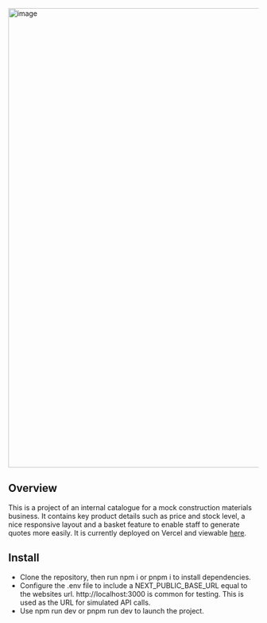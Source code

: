 <img width="1920" height="925" alt="image" src="https://github.com/user-attachments/assets/762ffa72-2f51-47cf-876d-756334c7e866" />

## Overview

This is a project of an internal catalogue for a mock construction materials business. It contains key product details such as price and stock level, a nice responsive layout and a basket feature to enable staff to generate quotes more easily.
It is currently deployed on Vercel and viewable [here](https://joes-hardware.vercel.app/).

## Install

- Clone the repository, then run npm i or pnpm i to install dependencies.
- Configure the .env file to include a NEXT_PUBLIC_BASE_URL equal to the websites url. http://localhost:3000 is common for testing. This is used as the URL for simulated API calls.
- Use npm run dev or pnpm run dev to launch the project.

